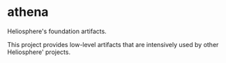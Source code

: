# athena
Heliosphere's foundation artifacts.

This project provides low-level artifacts that are intensively used by other Heliosphere' projects.
